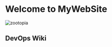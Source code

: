 # Welcome to MyWebSite

![zootopia](https://cdn.jsdelivr.net/gh/Black-Gold/MyNotes@gh-pages/images/come_on_partner.jpg)

## DevOps Wiki

